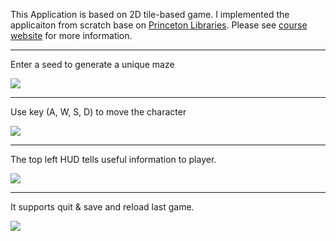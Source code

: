 This Application is based on 2D tile-based game. I implemented the applicaiton from scratch base on [Princeton Libraries](https://introcs.cs.princeton.edu/java/stdlib/javadoc/StdDraw.html). Please see [course website](https://sp18.datastructur.es/materials/proj/proj2/proj2) for more information.

------------------------------------------------------------------------------------------------------------------------

Enter a seed to generate a unique maze

![](https://media.giphy.com/media/CZLPK3Ueb3i9aXtGLJ/giphy.gif)

------------------------------------------------------------------------------------------------------------------------

Use key (A, W, S, D) to move the character

![](https://media.giphy.com/media/cEUvQwNodYZC1yIi7q/giphy.gif)

------------------------------------------------------------------------------------------------------------------------

The top left HUD tells useful information to player.

![](https://media.giphy.com/media/5HAGfGsMiYuKEIOgYo/giphy.gif)

------------------------------------------------------------------------------------------------------------------------

It supports quit & save and reload last game.

![](https://media.giphy.com/media/8wdK5aOQBKhwBavhZR/giphy.gif)


